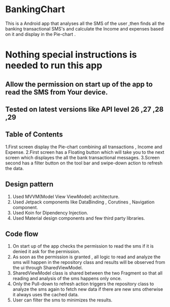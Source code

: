 # BankingChart
This is a Android app that analyses all the SMS of the user ,then finds all the banking transactional SMS's and calculate the Income and expenses based on it and display in the Pie-chart .

# Nothing special instructions is needed to run this app

## Allow the permission on start up of the app to read the SMS from Your device.
## Tested on latest versions like  API level 26 ,27 ,28 ,29


## Table of Contents
1.First screen display the Pie-chart combining all transactions , Income and Expense.
2.First screen has a Floating button which will take you to the next screen which displayes the all the bank transactional messages.
3.Screen second has a filter button on the tool bar and swipe-down action to refresh the data.

## Design pattern
1. Used MVVM(Model View ViewModel) architecture.
2. Used Jetpack components like DataBinding , Corutines , Navigation component.
3. Used Koin for Dipendency Injection.
4. Used Material design components and few third party libraries.


## Code flow

1. On start up of the app checks the permission to read the sms if it is denied it ask for the permission.
2. As soon as the permission is granted , all logic to read and analyze the sms will happen in the repository
   class and results will be observed from the ui through SharedViewModel.
3. SharedViewModel class is shared between the two Fragment so that all reading and
   analysis of the sms happens only once.
4. Only the Pull-down to refresh action triggers the repository class to analyze the
   sms again to fetch new data if there are new sms otherwise it always uses the cached data.
5. User can filter the sms to minimizes the results.





